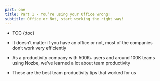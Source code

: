 ```yaml
---
part: one
title: Part 1 - You’re using your Office wrong!
subtitle: Office or Not, start working the right way!
---
```


* TOC
{:toc}

- It doesn’t matter if you have an office or not, most of the companies don’t work very efficiently

- As a productivity company with 500K+ users and around 100K teams using Nozbe, we’ve learned a lot about team productivity

- These are the best team productivity tips that worked for us
